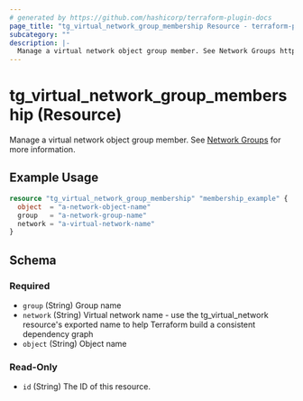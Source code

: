 ```yaml
---
# generated by https://github.com/hashicorp/terraform-plugin-docs
page_title: "tg_virtual_network_group_membership Resource - terraform-provider-tg"
subcategory: ""
description: |-
  Manage a virtual network object group member. See Network Groups https://docs.trustgrid.io/docs/domain/virtual-networks/network-groups/ for more information.
---
```


# tg_virtual_network_group_membership (Resource)

Manage a virtual network object group member. See [Network Groups](https://docs.trustgrid.io/docs/domain/virtual-networks/network-groups/) for more information.

## Example Usage

```terraform
resource "tg_virtual_network_group_membership" "membership_example" {
  object  = "a-network-object-name"
  group   = "a-network-group-name"
  network = "a-virtual-network-name"
}
```

<!-- schema generated by tfplugindocs -->
## Schema

### Required

- `group` (String) Group name
- `network` (String) Virtual network name - use the tg_virtual_network resource's exported name to help Terraform build a consistent dependency graph
- `object` (String) Object name

### Read-Only

- `id` (String) The ID of this resource.
